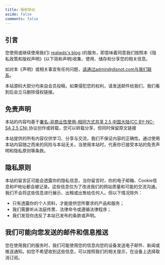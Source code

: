 ```yaml
---
title: 版权协议
aside: false
comments: false
---
```


引言
--

您使用或继续使用我们( [realwds's blog](https://realwds.com) )的服务，即意味着同意我们按照本《隐私政策和版权声明》(以下简称声明)收集、使用、储存和分享您的相关信息。

如对本《声明》或相关事宜有任何问题，请通过admin@disnot.com与我们联系。

本站源码大部分均来自会员投稿，如果侵犯您的权利，请发送邮件给我们，我们看到后会立马删除侵权链接。

免责声明
----

本站的内容均基于[署名-非商业性使用-相同方式共享 2.5 中国大陆(CC BY-NC-SA 2.5 CN) ](http://creativecommons.org/licenses/by-nc-sa/2.5/cn/)协议创作或转载，您可以转载分享，但同时保留原文链接

本站提供的所有内容仅供学习、分享与交流，我们不保证内容的正确性。通过使用本站内容随之而来的风险与本站无关。当使用本站时，代表你已接受本站的免责声明和隐私原则等条款。

隐私原则
----

本站的留言区可能会透露你的隐私信息，当你留言时，你的电子邮箱、Cookie信息和IP地址都会被记录。这些信息仅为了改进我们的网站质量和可能的交流沟通。我们不会将这些信息进行展示、出租或出售给任何人。但以下情况除外：

-   只有透露你的个人资料，才能提供您所要求的产品和服务；
-   我们需要听从法庭传票、法律命令或遵循法律程序；
-   我们发现你违反了本站已发布的条款或声明。

我们可能向您发送的邮件和信息推送
----------------

您在使用我们的服务时，我们可能使用您的信息向您的设备发送电子邮件、新闻或推送通知。如您不希望收到这些信息，可以按照我们的相关提示，在设备上选择取消订阅。